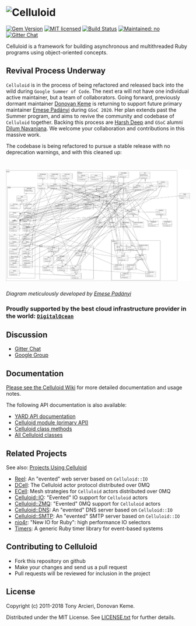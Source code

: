 # ![Celluloid][celluloid-logo-image-raw]

[![Gem Version][gem-image]][gem-link]
[![MIT licensed][license-image]][license-link]
[![Build Status][build-image]][build-link]
[![Maintained: no][maintained-image]][maintained-link]
[![Gitter Chat][gitter-image]][gitter-link]

[celluloid-logo-image-raw]: https://raw.github.com/celluloid/celluloid-logos/master/celluloid/celluloid.png
[gem-image]: https://badge.fury.io/rb/celluloid.svg
[gem-link]: http://rubygems.org/gems/celluloid
[build-image]: https://secure.travis-ci.org/celluloid/celluloid.svg?branch=master
[build-link]: http://travis-ci.org/celluloid/celluloid
[license-image]: https://img.shields.io/badge/license-MIT-blue.svg
[license-link]: https://github.com/celluloid/celluloid/blob/master/LICENSE.txt
[maintained-image]: https://img.shields.io/maintenance/no/2016.svg
[maintained-link]: https://github.com/celluloid/celluloid/issues/779
[gitter-image]: https://badges.gitter.im/badge.svg
[gitter-link]: https://gitter.im/celluloid/celluloid

Celluloid is a framework for building asynchronous and multithreaded Ruby
programs using object-oriented concepts.

## Revival Process Underway

`Celluloid` is in the process of being refactored and released back into the wild during `Google Summer of Code`. The next era will not have one individual active maintainer, but a team of collaborators. Going forward, previously dormant maintainer [Donovan Keme](https://github.com/digitalextremist) is returning to support future primary maintainer [Emese Padányi](https://github.com/emesepadanyi) during `GSoC 2020`. Her plan extends past the Summer program, and aims to revive the community and codebase of `Celluloid` together. Backing this process are [Harsh Deep](https://github.com/harsh183) and `GSoC` alumni [Dilum Navanjana](https://github.com/dilumn). We welcome your collaboration and contributions in this massive work.

The codebase is being refactored to pursue a stable release with no deprecation warnings, and with this cleaned up:

# ![Diagram][celluloid-diagram]
*Diagram meticulously developed by [Emese Padányi](https://github.com/emesepadanyi)*

[celluloid-diagram]: https://raw.githubusercontent.com/celluloid/celluloid/master/documentation/ClassDiagram-class_diagram.png

### Proudly supported by the best cloud infrastructure provider in the world: [`DigitalOcean`](https://digitalocean.com)

## Discussion

- [Gitter Chat][gitter-link]
- [Google Group](https://groups.google.com/group/celluloid-ruby)

## Documentation

[Please see the Celluloid Wiki](https://github.com/celluloid/celluloid/wiki)
for more detailed documentation and usage notes.

The following API documentation is also available:

* [YARD API documentation](http://rubydoc.info/gems/celluloid/frames)
* [Celluloid module (primary API)](http://rubydoc.info/gems/celluloid/Celluloid)
* [Celluloid class methods](http://rubydoc.info/gems/celluloid/Celluloid/ClassMethods)
* [All Celluloid classes](http://rubydoc.info/gems/celluloid/index)

## Related Projects

See also: [Projects Using Celluloid](https://github.com/celluloid/celluloid/wiki/Projects-Using-Celluloid)

* [Reel][reel]: An "evented" web server based on `Celluloid::IO`
* [DCell][dcell]: The Celluloid actor protocol distributed over 0MQ
* [ECell][ecell]: Mesh strategies for `Celluloid` actors distributed over 0MQ
* [Celluloid::IO][celluloid-io]: "Evented" IO support for `Celluloid` actors
* [Celluloid::ZMQ][celluloid-zmq]: "Evented" 0MQ support for `Celluloid` actors
* [Celluloid::DNS][celluloid-dns]: An "evented" DNS server based on `Celluloid::IO`
* [Celluloid::SMTP][celluloid-smtp]: An "evented" SMTP server based on `Celluloid::IO`
* [nio4r][nio4r]: "New IO for Ruby": high performance IO selectors
* [Timers][timers]: A generic Ruby timer library for event-based systems

[reel]: https://github.com/celluloid/reel/
[dcell]: https://github.com/celluloid/dcell/
[ecell]: https://github.com/abstractive/ecell/
[celluloid-io]: https://github.com/celluloid/celluloid-io/
[celluloid-zmq]: https://github.com/celluloid/celluloid-zmq/
[celluloid-dns]: https://github.com/celluloid/celluloid-dns/
[celluloid-smtp]: https://github.com/abstractive/celluloid-smtp/
[nio4r]: https://github.com/celluloid/nio4r/
[timers]: https://github.com/celluloid/timers/

## Contributing to Celluloid

- Fork this repository on github
- Make your changes and send us a pull request
- Pull requests will be reviewed for inclusion in the project

## License

Copyright (c) 2011-2018 Tony Arcieri, Donovan Keme.

Distributed under the MIT License. See [LICENSE.txt](https://github.com/celluloid/celluloid/blob/master/LICENSE.txt)
for further details.
